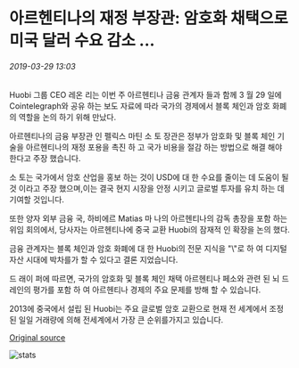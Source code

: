 # 아르헨티나의 재정 부장관: 암호화 채택으로 미국 달러 수요 감소 ...

###### 2019-03-29 13:03

Huobi 그룹 CEO 레온 리는 이번 주 아르헨티나 금융 관계자 들과 함께 3 월 29 일에 Cointelegraph와 공유 하는 보도 자료에 따라 국가의 경제에서 블록 체인과 암호 화폐의 역할을 논의 하기 위해 만났다.

아르헨티나의 금융 부장관 인 펠릭스 마틴 소 토 장관은 정부가 암호화 및 블록 체인 기술을 아르헨티나의 재정 포용을 촉진 하 고 국가 비용을 절감 하는 방법으로 해결 해야 한다고 주장 했습니다.

소 토는 국가에서 암호 산업을 홍보 하는 것이 USD에 대 한 수요를 줄이는 데 도움이 될 것 이라고 주장 했으며,이는 결국 현지 시장을 안정 시키고 글로벌 투자를 유치 하는 데 기여할 것입니다.

또한 양자 외부 금융 국, 하비에르 Matias 마 나의 아르헨티나의 감독 총장을 포함 하는 위임 회의에서, 당사자는 아르헨티나에 중국 교환 Huobi의 잠재적 인 확장을 논의 했다.

금융 관계자는 블록 체인과 암호 화폐에 대 한 Huobi의 전문 지식을 "\\"로 하 여 디지털 자산 시대에 박차를가 할 수 있다고 결론 지었습니다.

드 래이 퍼에 따르면, 국가의 암호화 및 블록 체인 채택 아르헨티나 페소와 관련 된 뇌 드레인의 평가를 포함 하 여 아르헨티나 경제의 주요 문제를 방해 할 수 있습니다.

2013에 중국에서 설립 된 Huobi는 주요 글로벌 암호 교환으로 현재 전 세계에서 조정 된 일일 거래량에 의해 전세계에서 가장 큰 순위를가지고 있습니다.

[Original source](https://cointelegraph.com/news/argentinas-dep-finance-minister-crypto-adoption-could-reduce-demand-for-us-dollar)

![stats](https://c.statcounter.com/11760860/0/a89fa40b/1/ "stats")